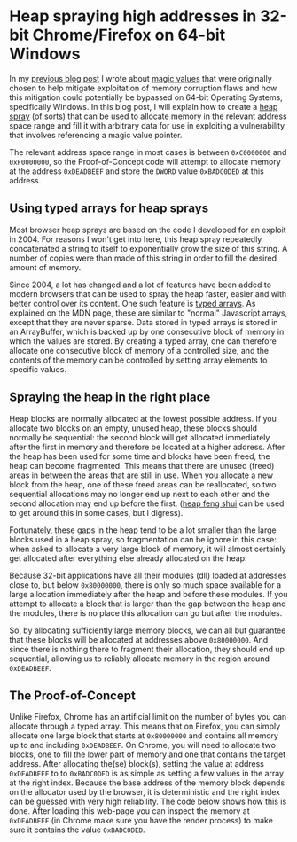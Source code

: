 Heap spraying high addresses in 32-bit Chrome/Firefox on 64-bit Windows
=======================================================================

In my [previous blog post][] I wrote about [magic values] that were originally
chosen to help mitigate exploitation of memory corruption flaws and how this
mitigation could potentially be bypassed on 64-bit Operating Systems,
specifically Windows. In this blog post, I will explain how to create a [heap
spray] (of sorts) that can be used to allocate memory in the relevant address
space range and fill it with arbitrary data for use in exploiting a
vulnerability that involves referencing a magic value pointer.

The relevant address space range in most cases is between `0xC0000000` and
`0xF0000000`, so the Proof-of-Concept code will attempt to allocate memory
at the address `0xDEADBEEF` and store the `DWORD` value `0xBADC0DED` at this
address.

Using typed arrays for heap sprays
----------------------------------
Most browser heap sprays are based on the code I developed for an exploit in
2004\. For reasons I won't get into here, this heap spray repeatedly
concatenated a string to itself to exponentially grow the size of this string.
A number of copies were than made of this string in order to fill the desired
amount of memory. 

Since 2004, a lot has changed and a lot of features have been added to modern
browsers that can be used to spray the heap faster, easier and with better
control over its content. One such feature is [typed arrays]. As explained on
the MDN page, these are similar to "normal" Javascript arrays, except that they
are never sparse. Data stored in typed arrays is stored in an ArrayBuffer,
which is backed up by one consecutive block of memory in which the values are
stored. By creating a typed array, one can therefore allocate one consecutive
block of memory of a controlled size, and the contents of the memory can be
controlled by setting array elements to specific values.

Spraying the heap in the right place
------------------------------------
Heap blocks are normally allocated at the lowest possible address. If you
allocate two blocks on an empty, unused heap, these blocks should normally be
sequential: the second block will get allocated immediately after the first in
memory and therefore be located at a higher address. After the heap has been
used for some time and blocks have been freed, the heap can become fragmented.
This means that there are unused (freed) areas in between the areas that are
still in use. When you allocate a new block from the heap, one of these freed
areas can be reallocated, so two sequential allocations may no longer end up
next to each other and the second allocation may end up before the first.
([heap feng shui] can be used to get around this in some cases, but I digress).

Fortunately, these gaps in the heap tend to be a lot smaller than the large
blocks used in a heap spray, so fragmentation can be ignore in this case: when
asked to allocate a very large block of memory, it will almost certainly get
allocated after everything else already allocated on the heap.

Because 32-bit applications have all their modules (dll) loaded at addresses
close to, but below `0x80000000`, there is only so much space available for a
large allocation immediately after the heap and before these modules. If you
attempt to allocate a block that is larger than the gap between the heap and
the modules, there is no place this allocation can go but after the modules.

So, by allocating sufficiently large memory blocks, we can all but guarantee
that these blocks will be allocated at addresses above `0x80000000`. And since
there is nothing there to fragment their allocation, they should end up
sequential, allowing us to reliably allocate memory in the region around
`0xDEADBEEF`.

The Proof-of-Concept
--------------------
Unlike Firefox, Chrome has an artificial limit on the number of bytes you can
allocate through a typed array. This means that on Firefox, you can simply
allocate one large block that starts at `0x80000000` and contains all memory up
to and including `0xDEADBEEF`. On Chrome, you will need to allocate two blocks,
one to fill the lower part of memory and one that contains the target address.
After allocating the(se) block(s), setting the value at address `0xDEADBEEF` to
to `0xBADC0DED` is as simple as setting a few values in the array at the right
index. Because the base address of the memory block depends on the allocator
used by the browser, it is deterministic and the right index can be guessed
with very high reliability. The code below shows how this is done. After
loading this web-page you can inspect the memory at `0xDEADBEEF` (in Chrome
make sure you have the render process) to make sure it contains the value
`0xBADC0DED`.

[previous blog post]: http://blog.skylined.nl/20160621001.html
[magic values]: https://en.wikipedia.org/wiki/Magic_number_(programming)
[heap spray]: https://en.wikipedia.org/wiki/Heap_spraying
[typed arrays]: https://developer.mozilla.org/en-US/docs/Web/JavaScript/Typed_arrays
[heap feng shui]: https://en.wikipedia.org/wiki/Heap_feng_shui